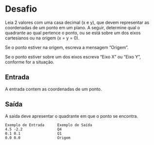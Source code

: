 # Desafio
Leia 2 valores com uma casa decimal (x e y), que devem representar as coordenadas de um ponto em um plano. A seguir, determine qual o quadrante ao qual pertence o ponto, ou se está sobre um dos eixos cartesianos ou na origem (x = y = 0).



Se o ponto estiver na origem, escreva a mensagem “Origem”.

Se o ponto estiver sobre um dos eixos escreva “Eixo X” ou “Eixo Y”, conforme for a situação.

## Entrada
A entrada contem as coordenadas de um ponto.

## Saída
A saída deve apresentar o quadrante em que o ponto se encontra.

 
    Exemplo de Entrada	    Exemplo de Saída
    4.5 -2.2                Q4
    0.1 0.1                 Q1
    0.0 0.0                 Origem



